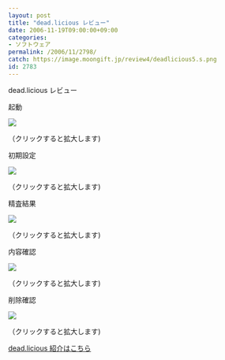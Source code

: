 ```yaml
---
layout: post
title: "dead.licious レビュー"
date: 2006-11-19T09:00:00+09:00
categories:
- ソフトウェア
permalink: /2006/11/2798/
catch: https://image.moongift.jp/review4/deadlicious5.s.png
id: 2783
---
```

dead.licious レビュー  
<!--more-->

起動

  

[![](https://image.moongift.jp/review4/deadlicious1.s.png)](https://image.moongift.jp/review4/deadlicious1.png)  
  
（クリックすると拡大します)

  

初期設定

  

[![](https://image.moongift.jp/review4/deadlicious2.s.png)](https://image.moongift.jp/review4/deadlicious2.png)  
  
（クリックすると拡大します)

  

精査結果

  

[![](https://image.moongift.jp/review4/deadlicious5.s.png)](https://image.moongift.jp/review4/deadlicious5.png)  
  
（クリックすると拡大します)

  

内容確認

  

[![](https://image.moongift.jp/review4/deadlicious4.s.png)](https://image.moongift.jp/review4/deadlicious4.png)  
  
（クリックすると拡大します)

  

削除確認

  

[![](https://image.moongift.jp/review4/deadlicious3.s.png)](https://image.moongift.jp/review4/deadlicious3.png)  
  
（クリックすると拡大します)

  

[dead.licious 紹介はこちら](http://fw.moongift.jp/intro/i-2797.html)

